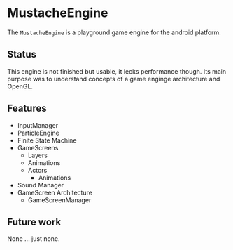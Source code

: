# MustacheEngine
The `MustacheEngine` is a playground game engine for the android platform. 

## Status
This engine is not finished but usable, it lecks performance though. Its main purpose was to understand concepts of a game enginge architecture and OpenGL.

## Features
* InputManager
* ParticleEngine
* Finite State Machine
* GameScreens
	* Layers
	* Animations
	* Actors
		* Animations
* Sound Manager
* GameScreen Architecture
	* GameScreenManager
	
## Future work
None ... just none.
